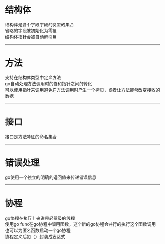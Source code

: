 # 结构体     
结构体是各个字段字段的类型的集合   
省略的字段被初始化为零值    
结构体指针会被自动解引用     
*******
# 方法   
支持在结构体类型中定义方法  
go自动处理方法调用时的值和指针之间的转化   
可以使用指针来调用避免在方法调用时产生一个拷贝，或者让方法能够改变接收的数据      
********
# 接口   
接口是方法特征的命名集合   
******** 
# 错误处理   
go使用一个独立的明确的返回值来传递错误信息    
******* 
# 协程   
go协程在执行上来说是轻量级的线程   
使用go func在go协程中调用函数，这个新的go协程会并行的执行这个函数调用     
也可以为匿名函数启动一个go协程    
协程定义后加（）封装成表达式     
 

